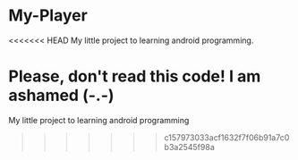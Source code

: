# My-Player
<<<<<<< HEAD
My little project to learning android programming.

Please, don't read this code! I am ashamed (-.-)
=======
My little project to learning android programming
>>>>>>> c157973033acf1632f7f06b91a7c0b3a2545f98a
